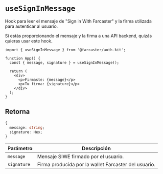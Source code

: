 # `useSignInMessage`

Hook para leer el mensaje de "Sign in With Farcaster" y la firma utilizada para autenticar al usuario.

Si estás proporcionando el mensaje y la firma a una API backend, quizás quieras usar este hook.

```tsx
import { useSignInMessage } from '@farcaster/auth-kit';

function App() {
  const { message, signature } = useSignInMessage();

  return (
    <div>
      <p>Firmaste: {message}</p>
      <p>Tu firma: {signature}</p>
    </div>
  );
}
```

## Retorna

```ts
{
  message: string;
  signature: Hex;
}
```

| Parámetro   | Descripción                                          |
| ----------- | ---------------------------------------------------- |
| `message`   | Mensaje SIWE firmado por el usuario.                 |
| `signature` | Firma producida por la wallet Farcaster del usuario. |
